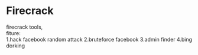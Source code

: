 # Firecrack

firecrack tools,<br>fiture:<br>
1.hack facebook random attack
2.bruteforce facebook
3.admin finder
4.bing dorking<br>
